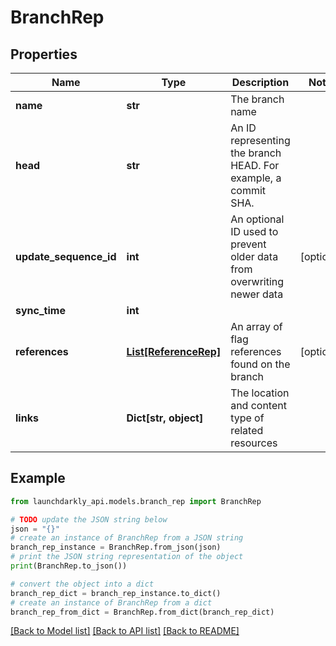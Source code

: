 # BranchRep


## Properties

Name | Type | Description | Notes
------------ | ------------- | ------------- | -------------
**name** | **str** | The branch name | 
**head** | **str** | An ID representing the branch HEAD. For example, a commit SHA. | 
**update_sequence_id** | **int** | An optional ID used to prevent older data from overwriting newer data | [optional] 
**sync_time** | **int** |  | 
**references** | [**List[ReferenceRep]**](ReferenceRep.md) | An array of flag references found on the branch | [optional] 
**links** | **Dict[str, object]** | The location and content type of related resources | 

## Example

```python
from launchdarkly_api.models.branch_rep import BranchRep

# TODO update the JSON string below
json = "{}"
# create an instance of BranchRep from a JSON string
branch_rep_instance = BranchRep.from_json(json)
# print the JSON string representation of the object
print(BranchRep.to_json())

# convert the object into a dict
branch_rep_dict = branch_rep_instance.to_dict()
# create an instance of BranchRep from a dict
branch_rep_from_dict = BranchRep.from_dict(branch_rep_dict)
```
[[Back to Model list]](../README.md#documentation-for-models) [[Back to API list]](../README.md#documentation-for-api-endpoints) [[Back to README]](../README.md)


